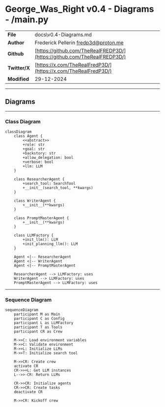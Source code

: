 # George_Was_Right v0.4 - Diagrams - /main.py

|               |                                                                          |  
|---------------|--------------------------------------------------------------------------|  
| **File**      | docs\v0.4-Diagrams.md                                                    |  
| **Author**    | Frederick Pellerin <fredp3d@proton.me>                                   |  
| **Github**    | [https://github.com/TheRealFREDP3D/](https://github.com/TheRealFREDP3D/) |  
| **Twitter/X** | [https://x.com/TheRealFredP3D/](https://x.com/TheRealFredP3D/)           |  
| **Modified**  | 29-12-2024                                                               |

---

## Diagrams

---

### Class Diagram

```mermaid
classDiagram
    class Agent {
        <<abstract>>
        +role: str
        +goal: str
        +backstory: str
        +allow_delegation: bool
        +verbose: bool
        +llm: LLM
    }

    class ResearcherAgent {
        +search_tool: SearchTool
        +__init__(search_tool, **kwargs)
    }

    class WriterAgent {
        +__init__(**kwargs)
    }

    class PromptMasterAgent {
        +__init__(**kwargs)
    }

    class LLMFactory {
        +init_llm(): LLM
        +init_planning_llm(): LLM
    }

    Agent <|-- ResearcherAgent
    Agent <|-- WriterAgent
    Agent <|-- PromptMasterAgent

    ResearcherAgent --> LLMFactory: uses
    WriterAgent --> LLMFactory: uses
    PromptMasterAgent --> LLMFactory: uses
```

---

### Sequence Diagram

```mermaid
sequenceDiagram
    participant M as Main
    participant C as Config
    participant L as LLMFactory
    participant T as Tools
    participant CR as Crew

    M->>C: Load environment variables
    M->>C: Validate environment
    M->>L: Initialize LLMs
    M->>T: Initialize search tool

    M->>CR: Create crew
    activate CR
    CR->>+L: Get LLM instances
    L-->>-CR: Return LLMs

    CR->>CR: Initialize agents
    CR->>CR: Create tasks
    deactivate CR

    M->>CR: Kickoff crew
```
